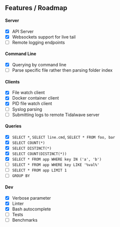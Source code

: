 ## Features / Roadmap

#### Server
- [x] API Server
- [x] Websockets support for live tail
- [ ] Remote logging endpoints

#### Command Line
- [x] Querying by command line
- [ ] Parse specific file rather then parsing folder index

#### Clients
- [x] File watch client
- [x] Docker container client
- [x] PID file watch client
- [ ] Syslog parsing
- [ ] Submitting logs to remote Tidalwave server

#### Queries
- [x] `SELECT *`, `SELECT line.cmd`, `SELECT * FROM foo, bar`
- [x] `SELECT COUNT(*)`
- [x] `SELECT DISTINCT(*)`
- [x] `SELECT COUNT(DISTINCT(*))`
- [x] `SELECT * FROM app WHERE key IN ('a', 'b')`
- [ ] `SELECT * FROM app WHERE key LIKE '%val%'`
- [ ] `SELECT * FROM app LIMIT 1`
- [ ] `GROUP BY`

#### Dev
- [x] Verbose parameter
- [x] Linter
- [x] Bash autocomplete
- [ ] Tests
- [ ] Benchmarks
